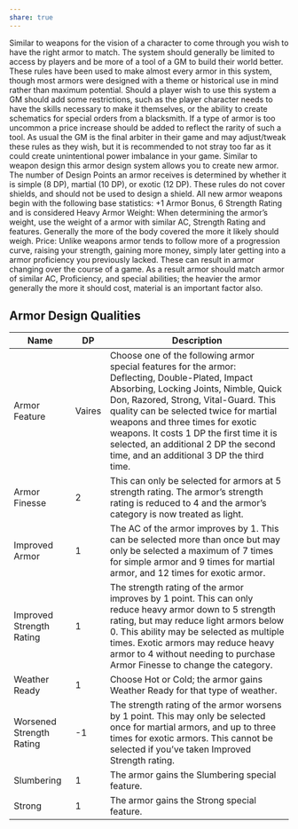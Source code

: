 ```yaml
---
share: true
---
```



Similar to weapons for the vision of a character to come through you wish to have the right armor to match. The system should generally be limited to access by players and be more of a tool of a GM to build their world better. These rules have been used to make almost every armor in this system, though most armors were designed with a theme or historical use in mind rather than maximum potential. Should a player wish to use this system a GM should add some restrictions, such as the player character needs to have the skills necessary to make it themselves, or the ability to create schematics for special orders from a blacksmith. If a type of armor is too uncommon a price increase should be added to reflect the rarity of such a tool. As usual the GM is the final arbiter in their game and may adjust/tweak these rules as they wish, but it is recommended to not stray too far as it could create unintentional power imbalance in your game. Similar to weapon design this armor design system allows you to create new armor. The number of Design Points an armor receives is determined by whether it is simple (8 DP), martial (10 DP), or exotic (12 DP). These rules do not cover shields, and should not be used to design a shield. All new armor weapons begin with the following base statistics: +1 Armor Bonus, 6 Strength Rating and is considered Heavy Armor Weight: When determining the armor’s weight, use the weight of a armor with similar AC, Strength Rating and features. Generally the more of the body covered the more it likely should weigh. Price: Unlike weapons armor tends to follow more of a progression curve, raising your strength, gaining more money, simply later getting into a armor proficiency you previously lacked. These can result in armor changing over the course of a game. As a result armor should match armor of similar AC, Proficiency, and special abilities; the heavier the armor generally the more it should cost, material is an important factor also.

## Armor Design Qualities

|Name|DP|Description|
|---|---|---|
|Armor Feature|Vaires|Choose one of the following armor special features for the armor:  Deflecting, Double-Plated, Impact Absorbing, Locking Joints, Nimble, Quick Don, Razored, Strong, Vital-Guard. This quality can be selected twice for martial weapons and three times for exotic weapons. It costs 1 DP the first time it is selected, an additional 2 DP the second time, and an additional 3 DP the third time.|
|Armor Finesse|2|This can only be selected for armors at 5 strength rating. The armor’s strength rating is reduced to 4 and the armor’s category is now treated as light.|
|Improved Armor|1|The AC of the armor improves by 1. This can be selected more than once but may only be selected a maximum of 7 times for simple armor and 9 times for martial armor, and 12 times for exotic armor.|
|Improved Strength Rating|1|The strength rating of the armor improves by 1 point. This can only reduce heavy armor down to 5 strength rating, but may reduce light armors below 0. This ability may be selected as multiple times. Exotic armors may reduce heavy armor to 4 without needing to purchase Armor Finesse to change the category.|
|Weather Ready|1|Choose Hot or Cold; the armor gains Weather Ready for that type of weather.|
|Worsened Strength Rating|-1|The strength rating of the armor worsens by 1 point. This may only be selected once for martial armors, and up to three times for exotic armors. This cannot be selected if you’ve taken Improved Strength rating.|
|Slumbering|1|The armor gains the Slumbering special feature.|
|Strong|1|The armor gains the Strong special feature.|